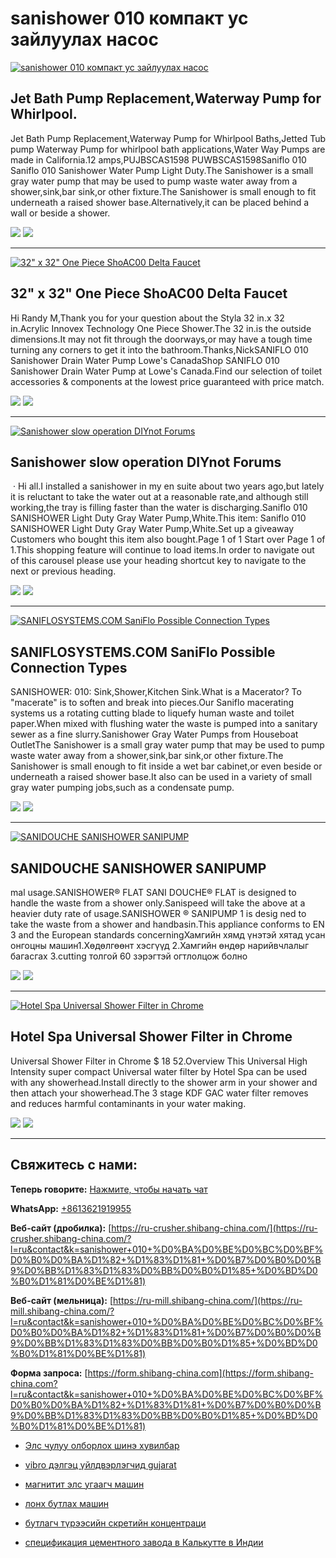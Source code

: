 # sanishower 010 компакт ус зайлуулах насос

<a href="https://swt.shibang-china.com/?l=ru&img&k=sanishower+010+%D0%BA%D0%BE%D0%BC%D0%BF%D0%B0%D0%BA%D1%82+%D1%83%D1%81+%D0%B7%D0%B0%D0%B9%D0%BB%D1%83%D1%83%D0%BB%D0%B0%D1%85+%D0%BD%D0%B0%D1%81%D0%BE%D1%81" target="_blank">![sanishower 010 компакт ус зайлуулах насос](http://static.shibang-china.com/all-800x300/1458.jpg)</a>

## Jet Bath Pump Replacement,Waterway Pump for Whirlpool.
Jet Bath Pump Replacement,Waterway Pump for Whirlpool Baths,Jetted Tub pump Waterway Pump for whirlpool bath applications,Water Way Pumps are made in California.12 amps,PUJBSCAS1598 PUWBSCAS1598Saniflo 010 Saniflo 010 Sanishower Water Pump Light Duty.The Sanishower is a small gray water pump that may be used to pump waste water away from a shower,sink,bar sink,or other fixture.The Sanishower is small enough to fit underneath a raised shower base.Alternatively,it can be placed behind a wall or beside a shower.


<a href="https://whatsapp.shibangsoft.com/WhatsApp.php" target="_blank" title="WhatsApp">![](http://static.shibang-china.com/icon/whatsapp.png)</a> <a href="https://swt.shibang-china.com/?l=ru&icon&k=sanishower+010+%D0%BA%D0%BE%D0%BC%D0%BF%D0%B0%D0%BA%D1%82+%D1%83%D1%81+%D0%B7%D0%B0%D0%B9%D0%BB%D1%83%D1%83%D0%BB%D0%B0%D1%85+%D0%BD%D0%B0%D1%81%D0%BE%D1%81" target="_blank">![](http://static.shibang-china.com/icon/chat-ru.png)</a>

---

<a href="https://swt.shibang-china.com/?l=ru&img&k=sanishower+010+%D0%BA%D0%BE%D0%BC%D0%BF%D0%B0%D0%BA%D1%82+%D1%83%D1%81+%D0%B7%D0%B0%D0%B9%D0%BB%D1%83%D1%83%D0%BB%D0%B0%D1%85+%D0%BD%D0%B0%D1%81%D0%BE%D1%81" target="_blank">![32&quot; x 32&quot; One Piece ShoAC00 Delta Faucet](http://static.shibang-china.com/all-800x300/1396.jpg)</a>

## 32&quot; x 32&quot; One Piece ShoAC00 Delta Faucet
Hi Randy M,Thank you for your question about the Styla 32 in.x 32 in.Acrylic Innovex Technology One Piece Shower.The 32 in.is the outside dimensions.It may not fit through the doorways,or may have a tough time turning any corners to get it into the bathroom.Thanks,NickSANIFLO 010 Sanishower Drain Water Pump Lowe's CanadaShop SANIFLO 010 Sanishower Drain Water Pump at Lowe's Canada.Find our selection of toilet accessories &amp; components at the lowest price guaranteed with price match.


<a href="https://whatsapp.shibangsoft.com/WhatsApp.php" target="_blank" title="WhatsApp">![](http://static.shibang-china.com/icon/whatsapp.png)</a> <a href="https://swt.shibang-china.com/?l=ru&icon&k=sanishower+010+%D0%BA%D0%BE%D0%BC%D0%BF%D0%B0%D0%BA%D1%82+%D1%83%D1%81+%D0%B7%D0%B0%D0%B9%D0%BB%D1%83%D1%83%D0%BB%D0%B0%D1%85+%D0%BD%D0%B0%D1%81%D0%BE%D1%81" target="_blank">![](http://static.shibang-china.com/icon/chat-ru.png)</a>

---

<a href="https://swt.shibang-china.com/?l=ru&img&k=sanishower+010+%D0%BA%D0%BE%D0%BC%D0%BF%D0%B0%D0%BA%D1%82+%D1%83%D1%81+%D0%B7%D0%B0%D0%B9%D0%BB%D1%83%D1%83%D0%BB%D0%B0%D1%85+%D0%BD%D0%B0%D1%81%D0%BE%D1%81" target="_blank">![Sanishower slow operation DIYnot Forums](http://static.shibang-china.com/all-800x300/32.jpg)</a>

## Sanishower slow operation DIYnot Forums
&nbsp;&#0183;&#32;Hi all.I installed a sanishower in my en suite about two years ago,but lately it is reluctant to take the water out at a reasonable rate,and although still working,the tray is filling faster than the water is discharging.Saniflo 010 SANISHOWER Light Duty Gray Water Pump,White.This item: Saniflo 010 SANISHOWER Light Duty Gray Water Pump,White.Set up a giveaway Customers who bought this item also bought.Page 1 of 1 Start over Page 1 of 1.This shopping feature will continue to load items.In order to navigate out of this carousel please use your heading shortcut key to navigate to the next or previous heading.


<a href="https://whatsapp.shibangsoft.com/WhatsApp.php" target="_blank" title="WhatsApp">![](http://static.shibang-china.com/icon/whatsapp.png)</a> <a href="https://swt.shibang-china.com/?l=ru&icon&k=sanishower+010+%D0%BA%D0%BE%D0%BC%D0%BF%D0%B0%D0%BA%D1%82+%D1%83%D1%81+%D0%B7%D0%B0%D0%B9%D0%BB%D1%83%D1%83%D0%BB%D0%B0%D1%85+%D0%BD%D0%B0%D1%81%D0%BE%D1%81" target="_blank">![](http://static.shibang-china.com/icon/chat-ru.png)</a>

---

<a href="https://swt.shibang-china.com/?l=ru&img&k=sanishower+010+%D0%BA%D0%BE%D0%BC%D0%BF%D0%B0%D0%BA%D1%82+%D1%83%D1%81+%D0%B7%D0%B0%D0%B9%D0%BB%D1%83%D1%83%D0%BB%D0%B0%D1%85+%D0%BD%D0%B0%D1%81%D0%BE%D1%81" target="_blank">![SANIFLOSYSTEMS.COM SaniFlo Possible Connection Types](http://static.shibang-china.com/all-800x300/43.jpg)</a>

## SANIFLOSYSTEMS.COM SaniFlo Possible Connection Types
SANISHOWER: 010: Sink,Shower,Kitchen Sink.What is a Macerator? To &quot;macerate&quot; is to soften and break into pieces.Our Saniflo macerating systems us a rotating cutting blade to liquefy human waste and toilet paper.When mixed with flushing water the waste is pumped into a sanitary sewer as a fine slurry.Sanishower Gray Water Pumps from Houseboat OutletThe Sanishower is a small gray water pump that may be used to pump waste water away from a shower,sink,bar sink,or other fixture.The Sanishower is small enough to fit inside a wet bar cabinet,or even beside or underneath a raised shower base.It also can be used in a variety of small gray water pumping jobs,such as a condensate pump.


<a href="https://whatsapp.shibangsoft.com/WhatsApp.php" target="_blank" title="WhatsApp">![](http://static.shibang-china.com/icon/whatsapp.png)</a> <a href="https://swt.shibang-china.com/?l=ru&icon&k=sanishower+010+%D0%BA%D0%BE%D0%BC%D0%BF%D0%B0%D0%BA%D1%82+%D1%83%D1%81+%D0%B7%D0%B0%D0%B9%D0%BB%D1%83%D1%83%D0%BB%D0%B0%D1%85+%D0%BD%D0%B0%D1%81%D0%BE%D1%81" target="_blank">![](http://static.shibang-china.com/icon/chat-ru.png)</a>

---

<a href="https://swt.shibang-china.com/?l=ru&img&k=sanishower+010+%D0%BA%D0%BE%D0%BC%D0%BF%D0%B0%D0%BA%D1%82+%D1%83%D1%81+%D0%B7%D0%B0%D0%B9%D0%BB%D1%83%D1%83%D0%BB%D0%B0%D1%85+%D0%BD%D0%B0%D1%81%D0%BE%D1%81" target="_blank">![SANIDOUCHE SANISHOWER SANIPUMP](http://static.shibang-china.com/all-800x300/869.jpg)</a>

## SANIDOUCHE SANISHOWER SANIPUMP
mal usage.SANISHOWER&#174; FLAT SANI DOUCHE&#174; FLAT is designed to handle the waste from a shower only.Sanispeed will take the above at a heavier duty rate of usage.SANISHOWER &#174; SANIPUMP 1 is desig ned to take the waste from a shower and handbasin.This appliance conforms to EN 3 and the European standards concerningХамгийн хямд үнэтэй хятад усан онгоцны машин1.Хөдөлгөөнт хэсгүүд 2.Хамгийн өндөр нарийвчлалыг багасгах 3.cutting толгой 60 зэрэгтэй огтлолцож болно


<a href="https://whatsapp.shibangsoft.com/WhatsApp.php" target="_blank" title="WhatsApp">![](http://static.shibang-china.com/icon/whatsapp.png)</a> <a href="https://swt.shibang-china.com/?l=ru&icon&k=sanishower+010+%D0%BA%D0%BE%D0%BC%D0%BF%D0%B0%D0%BA%D1%82+%D1%83%D1%81+%D0%B7%D0%B0%D0%B9%D0%BB%D1%83%D1%83%D0%BB%D0%B0%D1%85+%D0%BD%D0%B0%D1%81%D0%BE%D1%81" target="_blank">![](http://static.shibang-china.com/icon/chat-ru.png)</a>

---

<a href="https://swt.shibang-china.com/?l=ru&img&k=sanishower+010+%D0%BA%D0%BE%D0%BC%D0%BF%D0%B0%D0%BA%D1%82+%D1%83%D1%81+%D0%B7%D0%B0%D0%B9%D0%BB%D1%83%D1%83%D0%BB%D0%B0%D1%85+%D0%BD%D0%B0%D1%81%D0%BE%D1%81" target="_blank">![Hotel Spa Universal Shower Filter in Chrome](http://static.shibang-china.com/all-800x300/958.jpg)</a>

## Hotel Spa Universal Shower Filter in Chrome
Universal Shower Filter in Chrome $ 18 52.Overview This Universal High Intensity super compact Universal water filter by Hotel Spa can be used with any showerhead.Install directly to the shower arm in your shower and then attach your showerhead.The 3 stage KDF GAC water filter removes and reduces harmful contaminants in your water making.

<a href="https://whatsapp.shibangsoft.com/WhatsApp.php" target="_blank" title="WhatsApp">![](http://static.shibang-china.com/icon/whatsapp.png)</a> <a href="https://swt.shibang-china.com/?l=ru&icon&k=sanishower+010+%D0%BA%D0%BE%D0%BC%D0%BF%D0%B0%D0%BA%D1%82+%D1%83%D1%81+%D0%B7%D0%B0%D0%B9%D0%BB%D1%83%D1%83%D0%BB%D0%B0%D1%85+%D0%BD%D0%B0%D1%81%D0%BE%D1%81" target="_blank">![](http://static.shibang-china.com/icon/chat-ru.png)</a>

---
## Свяжитесь с нами:

**Теперь говорите:** [Нажмите, чтобы начать чат](https://swt.shibang-china.com?l=ru&contact&k=sanishower+010+%D0%BA%D0%BE%D0%BC%D0%BF%D0%B0%D0%BA%D1%82+%D1%83%D1%81+%D0%B7%D0%B0%D0%B9%D0%BB%D1%83%D1%83%D0%BB%D0%B0%D1%85+%D0%BD%D0%B0%D1%81%D0%BE%D1%81)

**WhatsApp:**  [+8613621919955](https://whatsapp.shibangsoft.com/WhatsApp.php)

**Веб-сайт (дробилка):** [https://ru-crusher.shibang-china.com/](https://ru-crusher.shibang-china.com/?l=ru&contact&k=sanishower+010+%D0%BA%D0%BE%D0%BC%D0%BF%D0%B0%D0%BA%D1%82+%D1%83%D1%81+%D0%B7%D0%B0%D0%B9%D0%BB%D1%83%D1%83%D0%BB%D0%B0%D1%85+%D0%BD%D0%B0%D1%81%D0%BE%D1%81)

**Веб-сайт (мельница):** [https://ru-mill.shibang-china.com/](https://ru-mill.shibang-china.com/?l=ru&contact&k=sanishower+010+%D0%BA%D0%BE%D0%BC%D0%BF%D0%B0%D0%BA%D1%82+%D1%83%D1%81+%D0%B7%D0%B0%D0%B9%D0%BB%D1%83%D1%83%D0%BB%D0%B0%D1%85+%D0%BD%D0%B0%D1%81%D0%BE%D1%81)

**Форма запроса:** [https://form.shibang-china.com](https://form.shibang-china.com?l=ru&contact&k=sanishower+010+%D0%BA%D0%BE%D0%BC%D0%BF%D0%B0%D0%BA%D1%82+%D1%83%D1%81+%D0%B7%D0%B0%D0%B9%D0%BB%D1%83%D1%83%D0%BB%D0%B0%D1%85+%D0%BD%D0%B0%D1%81%D0%BE%D1%81)

* [Элс чулуу олборлох шинэ хувилбар](../127/%D0%AD%D0%BB%D1%81%20%D1%87%D1%83%D0%BB%D1%83%D1%83%20%D0%BE%D0%BB%D0%B1%D0%BE%D1%80%D0%BB%D0%BE%D1%85%20%D1%88%D0%B8%D0%BD%D1%8D%20%D1%85%D1%83%D0%B2%D0%B8%D0%BB%D0%B1%D0%B0%D1%80.md)

* [vibro дэлгэц үйлдвэрлэгчид gujarat](../130/vibro%20%D0%B4%D1%8D%D0%BB%D0%B3%D1%8D%D1%86%20%D2%AF%D0%B9%D0%BB%D0%B4%D0%B2%D1%8D%D1%80%D0%BB%D1%8D%D0%B3%D1%87%D0%B8%D0%B4%20gujarat.md)

* [магнитит элс угаагч машин](../126/%D0%BC%D0%B0%D0%B3%D0%BD%D0%B8%D1%82%D0%B8%D1%82%20%D1%8D%D0%BB%D1%81%20%D1%83%D0%B3%D0%B0%D0%B0%D0%B3%D1%87%20%D0%BC%D0%B0%D1%88%D0%B8%D0%BD.md)

* [лонх бутлах машин](../127/%D0%BB%D0%BE%D0%BD%D1%85%20%D0%B1%D1%83%D1%82%D0%BB%D0%B0%D1%85%20%D0%BC%D0%B0%D1%88%D0%B8%D0%BD.md)

* [бутлагч түрээсийн скретийн концентраци](../129/%D0%B1%D1%83%D1%82%D0%BB%D0%B0%D0%B3%D1%87%20%D1%82%D2%AF%D1%80%D1%8D%D1%8D%D1%81%D0%B8%D0%B9%D0%BD%20%D1%81%D0%BA%D1%80%D0%B5%D1%82%D0%B8%D0%B9%D0%BD%20%D0%BA%D0%BE%D0%BD%D1%86%D0%B5%D0%BD%D1%82%D1%80%D0%B0%D1%86%D0%B8.md)

* [спецификация цементного завода в Калькутте в Индии](../126/%D1%81%D0%BF%D0%B5%D1%86%D0%B8%D1%84%D0%B8%D0%BA%D0%B0%D1%86%D0%B8%D1%8F%20%D1%86%D0%B5%D0%BC%D0%B5%D0%BD%D1%82%D0%BD%D0%BE%D0%B3%D0%BE%20%D0%B7%D0%B0%D0%B2%D0%BE%D0%B4%D0%B0%20%D0%B2%20%D0%9A%D0%B0%D0%BB%D1%8C%D0%BA%D1%83%D1%82%D1%82%D0%B5%20%D0%B2%20%D0%98%D0%BD%D0%B4%D0%B8%D0%B8.md)